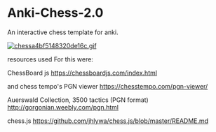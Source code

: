 # Anki-Chess-2.0
An interactive chess template for anki. 

<a href="https://gifyu.com/image/UsTn"><img src="https://s2.gifyu.com/images/chessa4bf5148320de16c.gif" alt="chessa4bf5148320de16c.gif" border="0" /></a>

resources used For this were:

ChessBoard js
https://chessboardjs.com/index.html

and chess tempo's PGN viewer
https://chesstempo.com/pgn-viewer/

Auerswald Collection, 3500 tactics (PGN format)
http://gorgonian.weebly.com/pgn.html

chess.js
https://github.com/jhlywa/chess.js/blob/master/README.md
